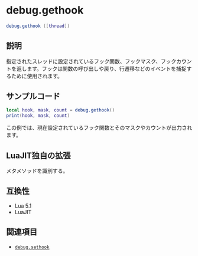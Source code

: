 # debug.gethook

```lua
debug.gethook ([thread])
```

## 説明

指定されたスレッドに設定されているフック関数、フックマスク、フックカウントを返します。フックは関数の呼び出しや戻り、行遷移などのイベントを捕捉するために使用されます。

## サンプルコード

```lua
local hook, mask, count = debug.gethook()
print(hook, mask, count)
```

この例では、現在設定されているフック関数とそのマスクやカウントが出力されます。

## LuaJIT独自の拡張

メタメソッドを識別する。

## 互換性

- Lua 5.1
- LuaJIT

## 関連項目

- [`debug.sethook`](sethook.md)